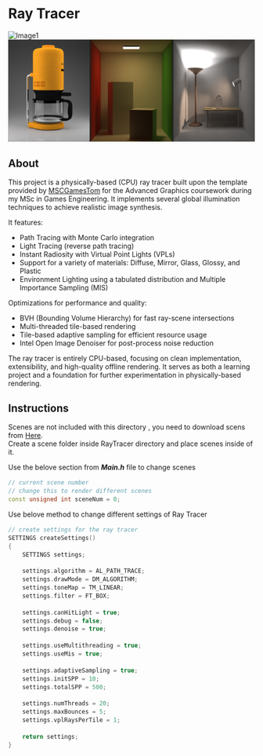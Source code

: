 # Ray Tracer

![Image1](Readme/Image1.png)
![Image2](Readme/Image2.png)

## About

This project is a physically-based (CPU) ray tracer built upon the template provided by [MSCGamesTom](https://github.com/MSCGamesTom) for the Advanced Graphics coursework during my MSc in Games Engineering. It implements several global illumination techniques to achieve realistic image synthesis.

It features:
- Path Tracing with Monte Carlo integration
- Light Tracing (reverse path tracing)
- Instant Radiosity with Virtual Point Lights (VPLs)
- Support for a variety of materials: Diffuse, Mirror, Glass, Glossy, and Plastic
- Environment Lighting using a tabulated distribution and Multiple Importance Sampling (MIS)

Optimizations for performance and quality:
- BVH (Bounding Volume Hierarchy) for fast ray-scene intersections
- Multi-threaded tile-based rendering
- Tile-based adaptive sampling for efficient resource usage
- Intel Open Image Denoiser for post-process noise reduction

The ray tracer is entirely CPU-based, focusing on clean implementation, extensibility, and high-quality offline rendering. 
It serves as both a learning project and a foundation for further experimentation in physically-based rendering.

## Instructions
Scenes are not included with this directory , you need to download scens from [Here](https://github.com/RohitKaravadra/Ray-Tracer-Scenes.git).<br>
Create a scene folder inside RayTracer directory and place scenes inside of it.

Use the belove section from ***Main.h*** file to change scenes

```cpp
// current scene number
// change this to render different scenes
const unsigned int sceneNum = 0;
```

Use belove method to change different settings of Ray Tracer

```cpp
// create settings for the ray tracer
SETTINGS createSettings()
{
	SETTINGS settings;

	settings.algorithm = AL_PATH_TRACE;
	settings.drawMode = DM_ALGORITHM;
	settings.toneMap = TM_LINEAR;
	settings.filter = FT_BOX;

	settings.canHitLight = true;
	settings.debug = false;
	settings.denoise = true;

	settings.useMultithreading = true;
	settings.useMis = true;

	settings.adaptiveSampling = true;
	settings.initSPP = 10;
	settings.totalSPP = 500;

	settings.numThreads = 20;
	settings.maxBounces = 5;
	settings.vplRaysPerTile = 1;

	return settings;
}
```

